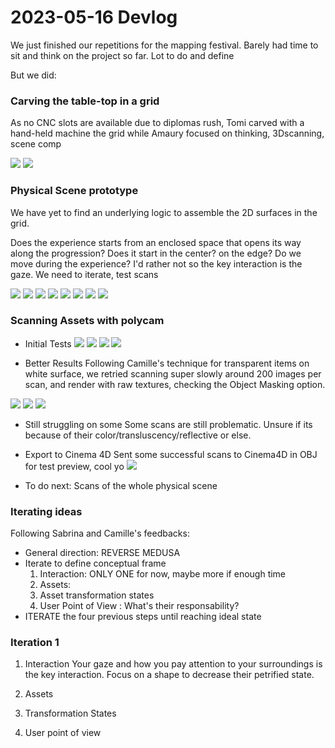 # 2023-05-16 Devlog

We just finished our repetitions for the mapping festival. Barely had time to sit and think on the project so far. Lot to do and define

But we did:

### Carving the table-top in a grid

As no CNC slots are available due to diplomas rush, Tomi carved with a hand-held machine the grid while Amaury focused on thinking, 3Dscanning, scene comp

![](/Devlog/img/2023-05-16-CuttingTableTop.gif)
![](/Devlog/img/2023-05-16-CuttingTableTop.JPG)

### Physical Scene prototype

We have yet to find an underlying logic to assemble the 2D surfaces in the grid. 

Does the experience starts from an enclosed space that opens its way along the progression? 
Does it start in the center? on the edge? Do we move during the experience? I'd rather not so the key interaction is the gaze.
We need to iterate, test scans


![](/Devlog/img/2023-05-16-devlog-proto-2737.jpeg)
![](/Devlog/img/2023-05-16-devlog-proto-2738.jpeg)
![](/Devlog/img/2023-05-16-devlog-proto-2739.jpeg)
![](/Devlog/img/2023-05-16-devlog-proto-2740.jpeg)
![](/Devlog/img/2023-05-16-devlog-proto-2741.jpeg)
![](/Devlog/img/2023-05-16-devlog-proto-2742.jpeg)
![](/Devlog/img/2023-05-16-devlog-proto-2743.jpeg)
![](/Devlog/img/2023-05-16-devlog-proto-2744.jpeg)

### Scanning Assets with polycam
- Initial Tests
![](/Devlog/img/2023-05-16-devlog-scan-2731.PNG)
![](/Devlog/img/2023-05-16-devlog-scan-2732.PNG)
![](/Devlog/img/2023-05-16-devlog-scan-2733.PNG)
![](/Devlog/img/2023-05-16-devlog-scan-2736.PNG)


- Better Results
Following Camille's technique for transparent items on white surface, we retried scanning super slowly around 200 images per scan, and render with raw textures, checking the Object Masking option.

![](/Devlog/img/2023-05-16-devlog-scan-2745.PNG)
![](/Devlog/img/2023-05-16-devlog-scan-2746.PNG)
![](/Devlog/img/2023-05-16-devlog-scan-2747.PNG)

- Still struggling on some
Some scans are still problematic. Unsure if its because of their color/transluscency/reflective or else.

- Export to Cinema 4D 
Sent some successful scans to Cinema4D in OBJ for test preview, cool yo
![](/Devlog/img/Capture%20d%E2%80%99%C3%A9cran%202023-05-16%20%C3%A0%2015.44.18.png)

- To do next: Scans of the whole physical scene

### Iterating ideas
Following Sabrina and Camille's feedbacks:
- General direction: REVERSE MEDUSA
- Iterate to define conceptual frame
    1. Interaction: ONLY ONE for now, maybe more if enough time
    2. Assets:
    3. Asset transformation states 
    4. User Point of View : What's their responsability?
- ITERATE the four previous steps until reaching ideal state 

### Iteration 1
1. Interaction
    Your gaze and how you pay attention to your surroundings is the key interaction. Focus on a shape to decrease their petrified state.
2. Assets

3. Transformation States
4. User point of view

